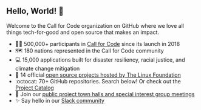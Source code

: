 ## Hello, World! :wave:

Welcome to the Call for Code organization on GitHub where we love all things tech-for-good and open source that makes an impact.

* :woman_technologist: 500,000+ participants in [Call for Code](https://developer.ibm.com/callforcode/) since its launch in 2018
* :world_map: 180 nations represented in the Call for Code community
* :computer: 15,000 applications built for disaster resiliency, racial justice, and climate change mitigation
* :rocket: 14 official [open source projects hosted by The Linux Foundation](https://www.linuxfoundation.org/projects/call-for-code/)
* :octocat: 70+ GitHub repositories. Search below! Or check out the [Project Catalog](https://github.com/Call-for-Code/Project-Catalog)
* :calendar: Join our [public project town halls and special interest group meetings](https://calendar.google.com/calendar/embed?src=4n0hu4ojlfufu4s7c5jsck77rs%40group.calendar.google.com&ctz=America%2FNew_York)
* :sparkles: Say hello in our [Slack community](https://img.shields.io/static/v1?label=Community&message=%23open-source-general&color=blue)
